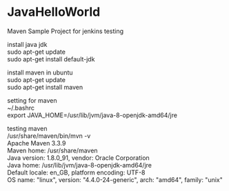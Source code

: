 # JavaHelloWorld
Maven Sample Project for jenkins testing

install java jdk  
sudo apt-get update  
sudo apt-get install default-jdk  

install maven in ubuntu  
sudo apt-get update  
sudo apt-get install maven  

setting for maven  
~/.bashrc  
export JAVA_HOME=/usr/lib/jvm/java-8-openjdk-amd64/jre  

testing maven  
/usr/share/maven/bin/mvn -v  
Apache Maven 3.3.9  
Maven home: /usr/share/maven  
Java version: 1.8.0_91, vendor: Oracle Corporation  
Java home: /usr/lib/jvm/java-8-openjdk-amd64/jre  
Default locale: en_GB, platform encoding: UTF-8  
OS name: "linux", version: "4.4.0-24-generic", arch: "amd64", family: "unix"  



